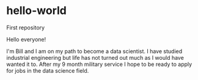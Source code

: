 # hello-world
First repository

Hello everyone!

I'm Bill and I am on my path to become a data scientist. I have studied industrial engineering
but life has not turned out much as I would have wanted it to. After my 9 month military service I hope to be ready to apply for jobs
in the data science field.

